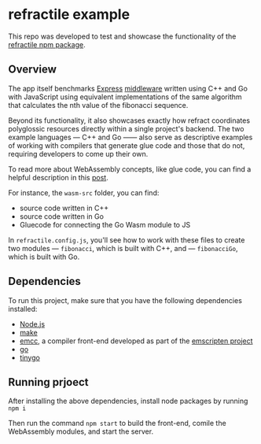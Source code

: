 # refractile example

This repo was developed to test and showcase the functionality of the [refractile npm package](https://github.com/oslabs-beta/refractile).

## Overview

The app itself benchmarks [Express](https://expressjs.com/) [middleware](https://expressjs.com/en/guide/using-middleware.html) written using C++ and Go with JavaScript using equivalent implementations of the same algorithm that calculates the nth value of the fibonacci sequence.

Beyond its functionality, it also showcases exactly how refract coordinates polyglossic resources directly within a single project's backend. The two example languages — C++ and Go —— also serve as descriptive examples of working with compilers that generate glue code and those that do not, requiring developers to come up their own.

To read more about WebAssembly concepts, like glue code, you can find a helpful description in this [post](https://www.wasm.builders/kirteeprajapati/webassembly-javascript-inter-operability-3mec).

For instance, the `wasm-src` folder, you can find:

- source code written in C++
- source code written in Go
- Gluecode for connecting the Go Wasm module to JS

In `refractile.config.js`, you'll see how to work with these files to create two modules — `fibonacci`, which is built with C++, and — `fibonacciGo`, which is built with Go.

## Dependencies

To run this project, make sure that you have the following dependencies installed:

- [Node.js](https://nodejs.org/en/)
- [make](https://www.gnu.org/software/make/)
- [emcc](https://emscripten.org/docs/tools_reference/emcc.html), a compiler front-end developed as part of the [emscripten project](https://emscripten.org/index.html)
- [go](https://go.dev/doc/install)
- [tinygo](https://tinygo.org/getting-started/install/)

## Running prjoect

After installing the above dependencies, install node packages by running `npm i`

Then run the command `npm start` to build the front-end, comile the WebAssembly modules, and start the server.
